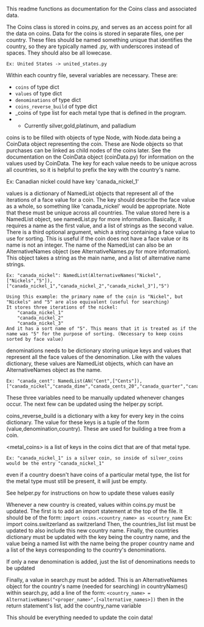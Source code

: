 This readme functions as documentation for the Coins class and associated data.

The Coins class is stored in coins.py, and serves as an access point for all the data on coins.
Data for the coins is stored in separate files, one per country. These files should be named something unique
that identifies the country, so they are typically named <country name>.py, with underscores instead of spaces. They should also be all lowecase.

    Ex: United States -> united_states.py

Within each country file, several variables are necessary. These are: 
* `coins` of type dict 
* `values` of type dict
* `denominations` of type dict
* `coins_reverse_build` of type dict 
* <metal>_coins of type list for each metal type that is defined in the program.
* * Currently silver,gold,platinum, and palladium

coins is to be filled with objects of type Node, with Node.data being a CoinData object representing the
coin. These are Node objects so that purchases can be linked as child nodes of the coins later. See the documentation on the CoinData object (coinData.py) for information on the values used by CoinData.
The key for each value needs to be unique across all countries, so it is helpful to prefix the key with the country's name. 

Ex: Canadian nickel could have key 'canada_nickel_1'

values is a dictionary of NamedList objects that represent all of the iterations of a face value for a coin. The key should describe the face value as a whole, so something like 'canada_nickel' would be appropriate. Note that these must be unique across all countries.
The value stored here is a NamedList object, see namedList.py for more information. Basically, it requires a name as the first value, and a list of strings as the second value. There is a third optional argument, which a string containing a face value to use for sorting. This is useful if the coin does not have a face value or its name is not an integer.
The name of the NamedList can also be an AlternativeNames object (see AlternativeNames.py for more information).
This object takes a string as the main name, and a list of alternative name strings.

    Ex: "canada_nickel": NamedList(AlternativeNames("Nickel",["Nickels","5"]),["canada_nickel_1","canada_nickel_2","canada_nickel_3"],"5")

    Using this example: the primary name of the coin is "Nickel", but "Nickels" and "5" are also equivalent (useful for searching)
    It stores three iterations of the nickel:
        "canada_nickel_1"
        "canada_nickel_2"
        "canada_nickel_3"
    And it has a sort name of "5". This means that it is treated as if the name was "5" for the purpose of sorting. (Necessary to keep coins sorted by face value)

denominations needs to be dictionary storing unique keys and values that represent all the face values of the denomination. Like with the values dictionary, these values are NamedList objects, which can have an AlternativeNames object as the name.

    Ex: "canada_cent": NamedList(AN("Cent",["Cents"]), ["canada_nickel","canada_dime","canada_cents_20","canada_quarter","canada_half"]),


These three variables need to be manually updated whenever changes occur. The next few can be updated using the helper.py script. 

coins_reverse_build is a dictionary with a key for every key in the coins dictionary. The value for these keys is a tuple of the form (value,denomination,country). These are used for building a tree from a coin.

<metal_coins> is a list of keys in the coins dict that are of that metal type.
    
    Ex: "canada_nickel_1" is a silver coin, so inside of silver_coins would be the entry "canada_nickel_1"

even if a country doesn't have coins of a particular metal type, the list for the metal type must still be present, it will just be empty.

See helper.py for instructions on how to update these values easily

Whenever a new country is created, values within coins.py must be updated. The first is to add an import statement at the top of the file. It should be of the form:
    `import coins.<country_name> as <country_name`
    Ex: import coins.switzerland as switzerland
Then, the countries_list list must be updated to also include this new country name.
Finally, the countries dictionary must be updated with the key being the country name, and the value being a named list with the name being the proper country name and a list of the keys corresponding to the country's denominations.

If only a new denomination is added, just the list of denominations needs to be updated

Finally, a value in search.py must be added. This is an AlternativeNames object for the country's name (needed for searching)
in countryNames() within search.py, add a line of the form:
    `<country_name> = AlternativeNames("<proper_name>",[<alternative_names>])`
then in the return statement's list, add the country_name variable

This should be everything needed to update the coin data!






